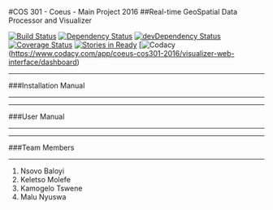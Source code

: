 #COS 301 - Coeus - Main Project 2016
##Real-time GeoSpatial Data Processor and Visualizer

[![Build Status](https://travis-ci.org/Coeus2016/visualizer-web-interface.png?branch=develop)](https://travis-ci.org/Coeus2016/visualizer-web-interface)
[![Dependency Status](https://david-dm.org/Coeus2016/visualizer-web-interface.svg)](https://david-dm.org/Coeus2016/visualizer-web-interface)
[![devDependency Status](https://david-dm.org/Coeus2016/visualizer-web-interface/dev-status.svg)](https://david-dm.org/Coeus2016/visualizer-web-interface#info=devDependencies)
[![Coverage Status](https://coveralls.io/repos/github/Coeus2016/visualizer-web-interface/badge.svg?branch=develop)](https://coveralls.io/github/Coeus2016/visualizer-web-interface?branch=develop)
[![Stories in Ready](https://badge.waffle.io/Coeus2016/visualizer-web-server.png?label=ready&title=Ready)](http://waffle.io/Coeus2016/visualizer-web-server)
[![Codacy](https://img.shields.io/codacy/69206fcb0df6462ca559610af32fd1fb.svg)(https://www.codacy.com/app/coeus-cos301-2016/visualizer-web-interface/dashboard)
********************************************************************************
###Installation Manual
********************************************************************************

********************************************************************************
###User Manual
********************************************************************************

********************************************************************************
###Team Members
********************************************************************************
1. Nsovo Baloyi
2. Keletso Molefe
3. Kamogelo Tswene
4. Malu Nyuswa
